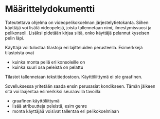  # Määrittelydokumentti
 
Toteutettava ohjelma on videopelikokoelman järjestelytietokanta. Siihen käyttäjä voi lisätä videopelejä, joista tallennetaan nimi, ilmestymisvuosi ja pelikonsoli. Lisäksi pidetään kirjaa siitä, onko käyttäjä pelannut kyseisen pelin läpi.

Käyttäjä voi tulostaa tilastoja eri lajitteluiden perusteella. Esimerkkejä tilastoista ovat
- kuinka monta peliä eri konsoleille on
- kuinka suuri osa peleistä on pelattu

Tilastot tallennetaan tekstitiedostoon. Käyttöliittymä ei ole graafinen.

Sovelluksessa yritetään saada ensin perusasiat kondikseen. Tämän jälkeen sitä voi laajentaa esimerkiksi seuraavilla tavoilla:
- graafinen käyttöliittymä
- lisää atribuutteja peleistä, esim genre
- monta käyttäjää voisivat tallentaa eri pelikokoelmiaan


